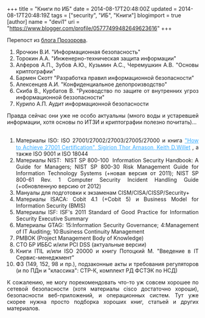 +++
title = "Книги по ИБ"
date = 2014-08-17T20:48:00Z
updated = 2014-08-17T20:48:19Z
tags = ["security", "ИБ", "Книги"]
blogimport = true 
[author]
	name = "devi1"
	uri = "https://www.blogger.com/profile/05777499482649623616"
+++

Перепост из <a href="http://80na20.blogspot.ru/2012/04/top107.html" target="_blank">блога Прозорова</a>.<br /><div><ol style="text-align: left;"><li style="text-align: justify;"><span style="font-family: inherit;">Ярочкин В.И. "Информационная безопасность"</span></li><li style="text-align: justify;"><span style="font-family: inherit;">Торокин&nbsp;А.А.&nbsp;"Инженерно-техническая защита информации"</span></li><li style="text-align: justify;"><span style="font-family: inherit;">Алферов А.П., Зубов А.Ю., Кузьмин А.С., Черемушкин А.В. "Основы криптографии"</span></li><li style="text-align: justify;"><span style="font-family: inherit;">Бармен Скотт "Разработка правил информационной безопасности"</span></li><li style="text-align: justify;"><span style="font-family: inherit;">Алексенцев А.И. "Конфиденциальное делопроизводство"</span></li><li style="text-align: justify;"><span style="font-family: inherit;">Скиба В., Курбатов В. "Руководство по защите от внутренних угроз информационной беззопасности"</span></li><li style="text-align: justify;">Курило А.П. Аудит информационной безопасности</li></ol></div><div style="text-align: justify;">Правда сейчас они уже не особо актуальны (много воды и устаревшей  информации, хотя основы по ИТЗИ и криптографии полезно почитать)...</div><div style="text-align: justify;">&nbsp;</div><div style="text-align: justify;"><ol style="text-align: left;"><li style="text-align: justify;"><span style="font-family: inherit;">Материалы ISO: ISO 27001/27002/27003/27005/27000 и книга&nbsp;<a href="http://www.amazon.co.uk/Passing-7799-2-Audit-Compliance-Management/dp/0849336481/ref=sr_1_3?s=books&amp;ie=UTF8&amp;qid=1328127221&amp;sr=1-3" style="background-color: white; color: #33aaff; line-height: 18px;">"How to Achieve 27001 Certification", Sigirion Thor Arnason, Keith D.Willet</a>&nbsp;, а также ISO 9001 и ISO 18044&nbsp;</span></li><li style="text-align: justify;"><span style="font-family: inherit;">Материалы  NIST: &nbsp;NIST SP 800-100 &nbsp;Information Security Handbook: A Guide for  Managers;&nbsp;NIST SP 800-30 Risk Management Guide for Information  Technology Systems (+новая версия от 2011);&nbsp;NIST SP 800-61 Rev. 1<span class="Apple-tab-span" style="white-space: pre;"> </span>Computer Security Incident Handling Guide (+обновленную версию от 2012)&nbsp;</span></li><li style="text-align: justify;"><span style="font-family: inherit;">Мануалы для подготовки к экзаменам CISM/CISA/CISSP/Security+&nbsp;</span></li><li style="text-align: justify;"><span style="font-family: inherit;">Материалы ISACA: Cobit 4.1 (+Cobit 5) и Business Model for Information Security (BMIS)</span></li><li style="text-align: justify;"><span style="font-family: inherit;">Материалы ISF: ISF's 2011 Standard of Good Practice for Information Security Executive Summary</span></li><li style="text-align: justify;"><span style="font-family: inherit;">Материалы GTAG: 15:Information Security Governance; 4:Management of IT Auditing; 10:Business Continuity Management</span></li><li style="text-align: justify;"><span style="font-family: inherit;">PMBOK (Project Management Body of Knowledge) &nbsp;</span></li><li style="text-align: justify;"><span style="font-family: inherit;">СТО БР ИББС и/или PCI DSS (актуальные версии)</span></li><li style="text-align: justify;"><span style="font-family: inherit;">Книги ITIL и/или ISO 20000 и книгу Потоцкий М. "Введение в IТ Сервис-менеджмент" </span></li><li style="text-align: justify;"><span style="font-family: inherit;">ФЗ (149, 152, 98 и пр.), подзаконные акты и требования регуляторов (и по ПДн и "классика": СТР-К, комплект РД ФСТЭК по НСД)</span></li></ol><div style="text-align: justify;"></div><div><div style="text-align: justify;"><span style="font-family: inherit;">К сожалению, не могу порекомендовать  что-то уж совсем хорошее по сетевой безопасности (хотя материалы cisco  достаточно хороши), безопасности веб-приложений, и операционных систем.  Тут уже скорее нужна просто подборка хороших книг, статьей и других  материалов.</span></div></div>&nbsp;</div>
